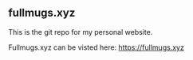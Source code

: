## fullmugs.xyz

This is the git repo for my personal website.

Fullmugs.xyz can be visted here: https://fullmugs.xyz
